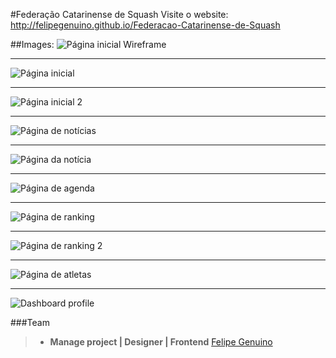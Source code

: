 #Federação Catarinense de Squash
Visite o website: http://felipegenuino.github.io/Federacao-Catarinense-de-Squash
 

##Images:
![Página inicial Wireframe](https://raw.githubusercontent.com/felipegenuino/Federacao-Catarinense-de-Squash/gh-pages/_prototipo/1-home-wireframe.jpg)
___
![Página inicial](https://raw.githubusercontent.com/felipegenuino/Federacao-Catarinense-de-Squash/gh-pages/_prototipo/1-home.jpg)
___
![Página inicial 2](https://raw.githubusercontent.com/felipegenuino/Federacao-Catarinense-de-Squash/gh-pages/_prototipo/1-home2.jpg)
___
![Página de notícias](https://raw.githubusercontent.com/felipegenuino/Federacao-Catarinense-de-Squash/gh-pages/_prototipo/2-1-noticias.jpg)
___
![Página da notícia](https://raw.githubusercontent.com/felipegenuino/Federacao-Catarinense-de-Squash/gh-pages/_prototipo/2-2-noticias-single.jpg)
___
![Página de agenda](https://raw.githubusercontent.com/felipegenuino/Federacao-Catarinense-de-Squash/gh-pages/_prototipo/3-agenda.jpg)
___
![Página de ranking](https://raw.githubusercontent.com/felipegenuino/Federacao-Catarinense-de-Squash/gh-pages/_prototipo/4-1-ranking.jpg)
___
![Página de ranking 2](https://raw.githubusercontent.com/felipegenuino/Federacao-Catarinense-de-Squash/gh-pages/_prototipo/4-2-ranking-2.jpg)
___
![Página de atletas](https://raw.githubusercontent.com/felipegenuino/Federacao-Catarinense-de-Squash/gh-pages/_prototipo/5-atletas.jpg)  
___
![Dashboard profile](https://raw.githubusercontent.com/felipegenuino/Federacao-Catarinense-de-Squash/gh-pages/_prototipo/6-dashbord-profile.jpg)  



###Team
>- **Manage project | Designer | Frontend** [Felipe Genuino](http://felipegenuino.com)
